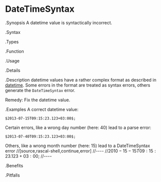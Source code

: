 # DateTimeSyntax

.Synopsis
A datetime value is syntactically incorrect.

.Syntax

.Types

.Function
       
.Usage

.Details

.Description
datetime values have a rather complex format as described in [datetime]((Rascal:Values-DateTime)).
Some errors in the format are treated as syntax errors, others generate the `DateTimeSyntax` error.

Remedy: Fix the datetime value.

.Examples
A correct datetime value:
```rascal-shell
$2013-07-15T09:15:23.123+03:00$;
```
Certain errors, like a wrong day number (here: 40) lead to a parse error:
```rascal-shell,error
$2013-07-40T09:15:23.123+03:00$;
```
Others, like a wrong month number (here: 15) lead to a DateTimeSyntax error
//[source,rascal-shell,continue,error]
//----
//$2010-15-15T09:15:23.123+03:00$;
//----


.Benefits

.Pitfalls

